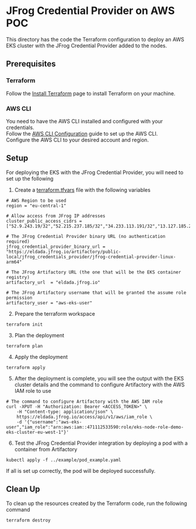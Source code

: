 # JFrog Credential Provider on AWS POC
This directory has the code the Terraform configuration to deploy an AWS EKS cluster with the JFrog Credential Provider added to the nodes.

## Prerequisites
### Terraform
Follow the [Install Terraform](https://developer.hashicorp.com/terraform/install) page to install Terraform on your machine.

### AWS CLI
You need to have the AWS CLI installed and configured with your credentials.<br>
Follow the [AWS CLI Configuration](https://docs.aws.amazon.com/cli/latest/userguide/cli-configure-quickstart.html) guide to set up the AWS CLI.<br>
Configure the AWS CLI to your desired account and region.

## Setup
For deploying the EKS with the JFrog Credential Provider, you will need to set up the following

1. Create a [terraform.tfvars](terraform.tfvars) file with the following variables
```hcl
# AWS Region to be used
region = "eu-central-1"

# Allow access from JFrog IP addresses
cluster_public_access_cidrs = ["52.9.243.19/32","52.215.237.185/32","34.233.113.191/32","13.127.185.21/32"]

# The JFrog Credential Provider binary URL (no authentication required)
jfrog_credential_provider_binary_url = "https://eldada.jfrog.io/artifactory/public-local/jfrog_credentials_provider/jfrog-credential-provider-linux-arm64"

# The JFrog Artifactory URL (the one that will be the EKS container registry)
artifactory_url  = "eldada.jfrog.io"

# The JFrog Artifactory username that will be granted the assume role permission
artifactory_user = "aws-eks-user"

```

2. Prepare the terraform workspace
```shell
terraform init
```

3. Plan the deployment
```shell
terraform plan
```

4. Apply the deployment
```shell
terraform apply
```

5. After the deployment is complete, you will see the output with the EKS cluster details and the command to configure Artifactory with the AWS IAM role to use
```shell
# The command to configure Artifactory with the AWS IAM role
curl -XPUT -H "Authorization: Bearer <ACCESS_TOKEN>" \
    -H "Content-type: application/json" \
    https://eldada.jfrog.io/access/api/v1/aws/iam_role \
    -d '{"username":"aws-eks-user","iam_role":"arn:aws:iam::471112533590:role/eks-node-role-demo-eks-cluster-eu-west-1"}'
```

6. Test the JFrog Credential Provider integration by deploying a pod with a container from Artifactory
```shell
kubectl apply -f ../example/pod_example.yaml
```
If all is set up correctly, the pod will be deployed successfully.

## Clean Up
To clean up the resources created by the Terraform code, run the following command
```shell
terraform destroy
```
